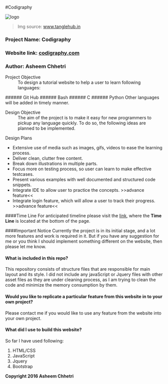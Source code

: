 #Codigraphy

![logo]

[logo]: http://www.tenglehub.in/images/511052.jpg " "
> Img source: www.tanglehub.in

### Project Name: Codigraphy <br/>
### Website link: [codigraphy.com](http://www.codigraphy.com/)<br/>
### Author: Asheem Chhetri

<dl>
<dt>Project Objective</dt>

<dd>To design a tutorial website to help a user to learn following languages:</dd>
</dl>
###### Git Hub
###### Bash
###### C
###### Python
Other languages will be added in timely manner.
<dl>

<dt>Design Objective</dt>
<dd> The aim of the project is to make it easy for new programmers to pickup any language quickly. To do so, the following ideas are planned to be implemented.</dd>

</dl>

Design Plans
  * Extensive use of media such as images, gifs, videos to ease the learning process.
  * Deliver clean, clutter free content.
  * Break down illustrations in multiple parts.
  * Focus more on testing process, so user can learn to make effective testcases.
  * Present various examples with well documented and structured code snippets.
  * Integrate IDE to allow user to practice the concepts. >>advance feature<<
  * Integrate login feature, which will allow a user to track their progress. >>advance feature<<

####Time Line
For anticipated timeline please visit the [link](http://www.codigraphy.com/), where the **Time Line** is located at the bottom of the page.

####Important Notice
Currently the project is in its initial stage, and a lot more features and work is required in it. But if you have any suggestion for me or you think I should implement something different on the website, then please let me know.

#### What is included in this repo?
This repository consists of structure files that are responsible for main layout and its style. I did not include any javaScript or Jquery files with other asset files as they are under cleaning process, as I am trying to clean the code and minimize the memory consumption by them.

#### Would you like to replicate a particular feature from this website in to your own project?
Please contact me if you would like to use any feature from the website into your own project.<br/>

#### What did I use to build this website?
So far I have used following:
  1. HTML/CSS
  2. JavaScript
  3. Jquery
  4. Bootstrap


**Copyright 2016 Asheem Chhetri**
